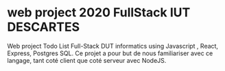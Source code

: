 # web project 2020 FullStack IUT DESCARTES
Web project Todo List Full-Stack DUT informatics using Javascript , React, Express, Postgres SQL.
Ce projet a pour but de nous familiariser avec ce langage, tant coté client que coté serveur avec NodeJS.
